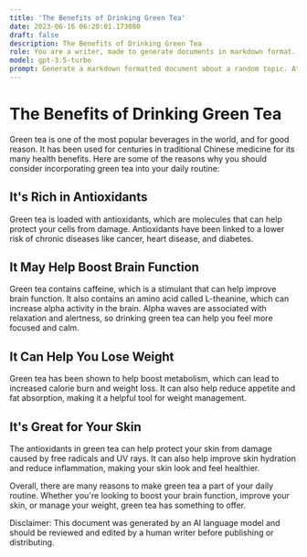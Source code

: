 ```yaml
---
title: 'The Benefits of Drinking Green Tea'
date: 2023-06-16 06:20:01.173080
draft: false
description: The Benefits of Drinking Green Tea
role: You are a writer, made to generate documents in markdown format. It is very important that all of the documents you generate are in valid markdown format.
model: gpt-3.5-turbo
prompt: Generate a markdown formatted document about a random topic. At the bottom, include a disclaimer explaining that the document was generated by you. The first line of the document should be the title. Make sure that the entire document is in proper markdown format, using a mix of various tags to make the document visually appealing.
---
```


# The Benefits of Drinking Green Tea

Green tea is one of the most popular beverages in the world, and for good reason. It has been used for centuries in traditional Chinese medicine for its many health benefits. Here are some of the reasons why you should consider incorporating green tea into your daily routine:

## It's Rich in Antioxidants

Green tea is loaded with antioxidants, which are molecules that can help protect your cells from damage. Antioxidants have been linked to a lower risk of chronic diseases like cancer, heart disease, and diabetes.

## It May Help Boost Brain Function

Green tea contains caffeine, which is a stimulant that can help improve brain function. It also contains an amino acid called L-theanine, which can increase alpha activity in the brain. Alpha waves are associated with relaxation and alertness, so drinking green tea can help you feel more focused and calm.

## It Can Help You Lose Weight

Green tea has been shown to help boost metabolism, which can lead to increased calorie burn and weight loss. It can also help reduce appetite and fat absorption, making it a helpful tool for weight management.

## It's Great for Your Skin

The antioxidants in green tea can help protect your skin from damage caused by free radicals and UV rays. It can also help improve skin hydration and reduce inflammation, making your skin look and feel healthier.

Overall, there are many reasons to make green tea a part of your daily routine. Whether you're looking to boost your brain function, improve your skin, or manage your weight, green tea has something to offer.

Disclaimer: This document was generated by an AI language model and should be reviewed and edited by a human writer before publishing or distributing.